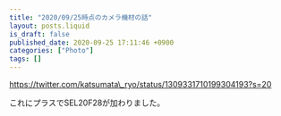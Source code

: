 ```yaml
---
title: "2020/09/25時点のカメラ機材の話"
layout: posts.liquid
is_draft: false
published_date: 2020-09-25 17:11:46 +0900
categories: ["Photo"]
tags: []
---
```


https://twitter.com/katsumata\_ryo/status/1309331710199304193?s=20

これにプラスでSEL20F28が加わりました。


